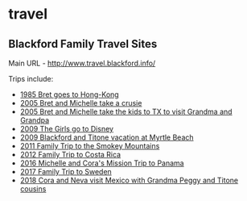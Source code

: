 # travel
## Blackford Family Travel Sites
Main URL - http://www.travel.blackford.info/

Trips include:
* [1985 Bret goes to Hong-Kong](http://www.travel.blackford.info/Hong-Kong/index.html)
* [2005 Bret and Michelle take a crusie](http://www.travel.blackford.info/cruise/index.html)
* [2005 Bret and Michelle take the kids to TX to visit Grandma and Grandpa](http://www.travel.blackford.info/Texas2005/index.html)
* [2009 The Girls go to Disney](http://www.travel.blackford.info/Disney/index.html)
* [2009 Blackford and Titone vacation at Myrtle Beach](http://www.travel.blackford.info/MyrtleBeach/index.html)
* [2011 Family Trip to the Smokey Mountains](http://www.travel.blackford.info/SmokeyMtns/index.html)
* [2012 Family Trip to Costa Rica](http://www.travel.blackford.info/2016Panama/index.html)
* [2016 Michelle and Cora's Mission Trip to Panama]()
* [2017 Family Trip to Sweden](http://www.travel.blackford.info/Sweden/index.html)
* [2018 Cora and Neva visit Mexico with Grandma Peggy and Titone cousins](http://www.travel.blackford.info/2018Mexico/index.html)
